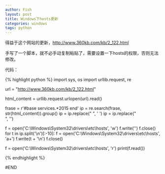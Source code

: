 ```yaml
---
author: Fish
layout: post
title: Windows下hosts更新 
categories: windows 
tags: python
---
```


得益于这个网站的更新，http://www.360kb.com/kb/2_122.html


手写了一个脚本，就不必手动复制粘贴了，需要设置一下hosts的权限，否则无法修改。


代码：
 
{% highlight python %}
import sys, os
import urllib.request, re

url = "http://www.360kb.com/kb/2_122.html"

html_content = urllib.request.urlopen(url).read()

frase = r'#base services.*2015 end'
ip = re.search(frase, str(html_content)).group()
ip = ip.replace("&nbsp;", ' ')
ip = ip.replace("<br />", '')

f = open('C:\Windows\System32\drivers\etc\hosts', 'w')
f.write('')
f.close()
for t in ip.split('\\n')[:-10]:
    f = open('C:\Windows\System32\drivers\etc\hosts', 'a+')
    f.write(t + '\n')
    f.close()


f = open('C:\Windows\System32\drivers\etc\hosts', 'r')
    print(f.read())

{% endhighlight %}

#END
